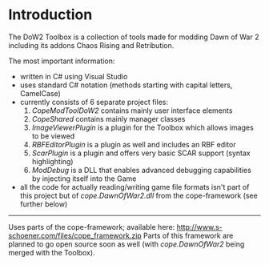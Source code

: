 # Introduction #

The DoW2 Toolbox is a collection of tools made for modding Dawn of War 2 including its addons Chaos Rising and Retribution.

The most important information:
  * written in C# using Visual Studio
  * uses standard C# notation (methods starting with capital letters, CamelCase)
  * currently consists of 6 separate project files:
    1. _CopeModToolDoW2_ contains mainly user interface elements
    1. _CopeShared_ contains mainly manager classes
    1. _ImageViewerPlugin_ is a plugin for the Toolbox which allows images to be viewed
    1. _RBFEditorPlugin_ is a plugin as well and includes an RBF editor
    1. _ScarPlugin_ is a plugin and offers very basic SCAR support (syntax highlighting)
    1. _ModDebug_ is a DLL that enables advanced debugging capabilities by injecting itself into the Game
  * all the code for actually reading/writing game file formats isn't part of this project but of _cope.DawnOfWar2.dll_ from the cope-framework (see further below)


---


Uses parts of the cope-framework; available here: http://www.s-schoener.com/files/cope_framework.zip
Parts of this framework are planned to go open source soon as well (with _cope.DawnOfWar2_ being merged with the Toolbox).
